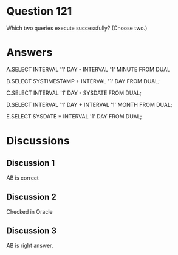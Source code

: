 # Question 121
Which two queries execute successfully? (Choose two.)

# Answers
A.SELECT INTERVAL '1' DAY - INTERVAL '1' MINUTE FROM DUAL

B.SELECT SYSTIMESTAMP + INTERVAL '1' DAY FROM DUAL;

C.SELECT INTERVAL '1' DAY - SYSDATE FROM DUAL;

D.SELECT INTERVAL '1' DAY + INTERVAL '1' MONTH FROM DUAL;

E.SELECT SYSDATE * INTERVAL '1' DAY FROM DUAL;

# Discussions
## Discussion 1
AB is correct

## Discussion 2
Checked in Oracle

## Discussion 3
AB is right answer.

